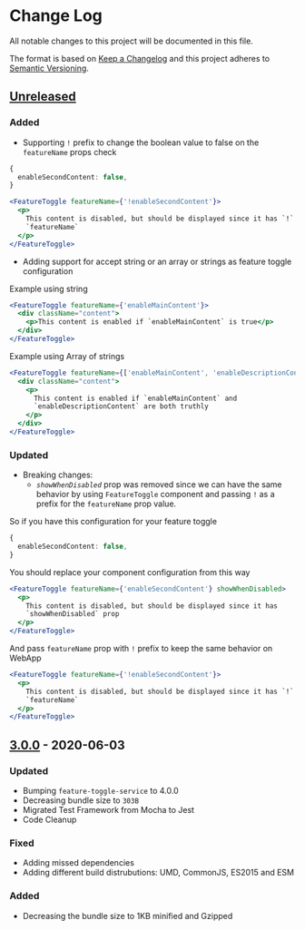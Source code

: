 # Change Log

All notable changes to this project will be documented in this file.

The format is based on [Keep a Changelog](http://keepachangelog.com/)
and this project adheres to [Semantic Versioning](http://semver.org/).

## [Unreleased][]

### Added

- Supporting `!` prefix to change the boolean value to false on the `featureName` props check

```ts
{
  enableSecondContent: false,
}
```

```jsx
<FeatureToggle featureName={'!enableSecondContent'}>
  <p>
    This content is disabled, but should be displayed since it has `!` prefix at
    `featureName`
  </p>
</FeatureToggle>
```

- Adding support for accept string or an array or strings as feature toggle configuration

Example using string

```jsx
<FeatureToggle featureName={'enableMainContent'}>
  <div className="content">
    <p>This content is enabled if `enableMainContent` is true</p>
  </div>
</FeatureToggle>
```

Example using Array of strings

```jsx
<FeatureToggle featureName={['enableMainContent', 'enableDescriptionContent']}>
  <div className="content">
    <p>
      This content is enabled if `enableMainContent` and
      `enableDescriptionContent` are both truthly
    </p>
  </div>
</FeatureToggle>
```

### Updated

- Breaking changes:
  - _`showWhenDisabled`_ prop was removed since we can have the same behavior
    by using `FeatureToggle` component and passing `!` as a prefix for the
    `featureName` prop value.

So if you have this configuration for your feature toggle

```ts
{
  enableSecondContent: false,
}
```

You should replace your component configuration from this way

```jsx
<FeatureToggle featureName={'enableSecondContent'} showWhenDisabled>
  <p>
    This content is disabled, but should be displayed since it has
    `showWhenDisabled` prop
  </p>
</FeatureToggle>
```

And pass `featureName` prop with `!` prefix to keep the same behavior on WebApp

```jsx
<FeatureToggle featureName={'!enableSecondContent'}>
  <p>
    This content is disabled, but should be displayed since it has `!` prefix at
    `featureName`
  </p>
</FeatureToggle>
```

## [3.0.0][] - 2020-06-03

### Updated

- Bumping `feature-toggle-service` to 4.0.0
- Decreasing bundle size to `303B`
- Migrated Test Framework from Mocha to Jest
- Code Cleanup

### Fixed

- Adding missed dependencies
- Adding different build distrubutions: UMD, CommonJS, ES2015 and ESM

### Added

- Decreasing the bundle size to 1KB minified and Gzipped

[unreleased]: https://github.com/willmendesneto/reactor-feature-toggle/compare/v3.0.0...HEAD
[3.0.0]: https://github.com/willmendesneto/reactor-feature-toggle/tree/v3.0.0
